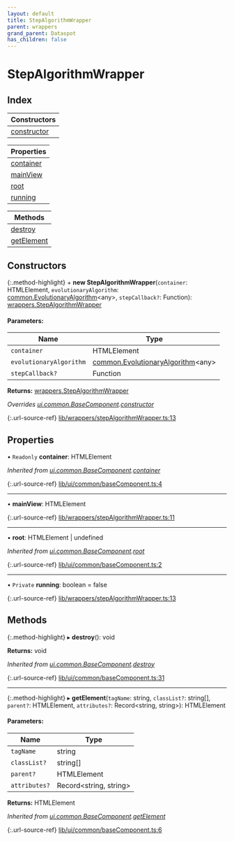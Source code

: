 ```yaml
---
layout: default
title: StepAlgorithmWrapper
parent: wrappers
grand_parent: Dataspot
has_children: false
---
```


# StepAlgorithmWrapper

## Index

| Constructors |
|-----------|
| [constructor](#constructor) |

| Properties |
|-----------|
| [container](#container) |
| [mainView](#mainview) |
| [root](#root) |
| [running](#running) |

| Methods |
|-----------|
| [destroy](#destroy) |
| [getElement](#getelement) |

## Constructors

{:.method-highlight}
\+ **new StepAlgorithmWrapper**(`container`: HTMLElement, `evolutionaryAlgorithm`: [common.EvolutionaryAlgorithm](../common_evolutionaryalgorithm)\<any>, `stepCallback?`: Function): [wrappers.StepAlgorithmWrapper](../wrappers_stepalgorithmwrapper)

#### Parameters:

Name | Type |
------ | ------ |
`container` | HTMLElement |
`evolutionaryAlgorithm` | [common.EvolutionaryAlgorithm](../common_evolutionaryalgorithm)\<any> |
`stepCallback?` | Function |

**Returns:** [wrappers.StepAlgorithmWrapper](../wrappers_stepalgorithmwrapper)

*Overrides [ui.common.BaseComponent](../ui_common_basecomponent).[constructor](../ui_common_basecomponent#constructor)*

{:.url-source-ref}
[lib/wrappers/stepAlgorithmWrapper.ts:13](https://github.com/ascentcore/dataspot/blob/bdbcf73/lib/wrappers/stepAlgorithmWrapper.ts#L13)

## Properties

• `Readonly` **container**: HTMLElement

*Inherited from [ui.common.BaseComponent](../ui_common_basecomponent).[container](../ui_common_basecomponent#container)*

{:.url-source-ref}
[lib/ui/common/baseComponent.ts:4](https://github.com/ascentcore/dataspot/blob/bdbcf73/lib/ui/common/baseComponent.ts#L4)

___

•  **mainView**: HTMLElement

{:.url-source-ref}
[lib/wrappers/stepAlgorithmWrapper.ts:11](https://github.com/ascentcore/dataspot/blob/bdbcf73/lib/wrappers/stepAlgorithmWrapper.ts#L11)

___

•  **root**: HTMLElement \| undefined

*Inherited from [ui.common.BaseComponent](../ui_common_basecomponent).[root](../ui_common_basecomponent#root)*

{:.url-source-ref}
[lib/ui/common/baseComponent.ts:2](https://github.com/ascentcore/dataspot/blob/bdbcf73/lib/ui/common/baseComponent.ts#L2)

___

• `Private` **running**: boolean = false

{:.url-source-ref}
[lib/wrappers/stepAlgorithmWrapper.ts:13](https://github.com/ascentcore/dataspot/blob/bdbcf73/lib/wrappers/stepAlgorithmWrapper.ts#L13)

## Methods

{:.method-highlight}
▸ **destroy**(): void

**Returns:** void

*Inherited from [ui.common.BaseComponent](../ui_common_basecomponent).[destroy](../ui_common_basecomponent#destroy)*

{:.url-source-ref}
[lib/ui/common/baseComponent.ts:31](https://github.com/ascentcore/dataspot/blob/bdbcf73/lib/ui/common/baseComponent.ts#L31)

___

{:.method-highlight}
▸ **getElement**(`tagName`: string, `classList?`: string[], `parent?`: HTMLElement, `attributes?`: Record\<string, string>): HTMLElement

#### Parameters:

Name | Type |
------ | ------ |
`tagName` | string |
`classList?` | string[] |
`parent?` | HTMLElement |
`attributes?` | Record\<string, string> |

**Returns:** HTMLElement

*Inherited from [ui.common.BaseComponent](../ui_common_basecomponent).[getElement](../ui_common_basecomponent#getelement)*

{:.url-source-ref}
[lib/ui/common/baseComponent.ts:6](https://github.com/ascentcore/dataspot/blob/bdbcf73/lib/ui/common/baseComponent.ts#L6)
